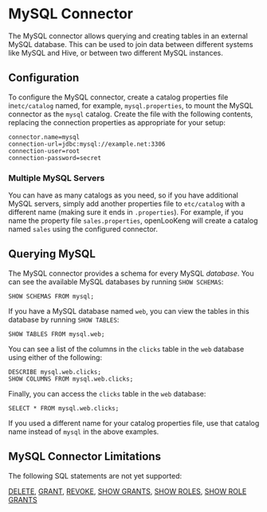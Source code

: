 
MySQL Connector
===============

The MySQL connector allows querying and creating tables in an external MySQL database. This can be used to join data between different systems like MySQL and Hive, or between two different MySQL instances.

Configuration
-------------

To configure the MySQL connector, create a catalog properties file in`etc/catalog` named, for example, `mysql.properties`, to mount the MySQL connector as the `mysql` catalog. Create the file with the following
contents, replacing the connection properties as appropriate for your setup:

``` properties
connector.name=mysql
connection-url=jdbc:mysql://example.net:3306
connection-user=root
connection-password=secret
```

### Multiple MySQL Servers

You can have as many catalogs as you need, so if you have additional MySQL servers, simply add another properties file to `etc/catalog` with a different name (making sure it ends in `.properties`). For example, if
you name the property file `sales.properties`, openLooKeng will create a catalog named `sales` using the configured connector.

Querying MySQL
--------------

The MySQL connector provides a schema for every MySQL *database*. You can see the available MySQL databases by running `SHOW SCHEMAS`:

    SHOW SCHEMAS FROM mysql;

If you have a MySQL database named `web`, you can view the tables in this database by running `SHOW TABLES`:

    SHOW TABLES FROM mysql.web;

You can see a list of the columns in the `clicks` table in the `web` database using either of the following:

    DESCRIBE mysql.web.clicks;
    SHOW COLUMNS FROM mysql.web.clicks;

Finally, you can access the `clicks` table in the `web` database:

    SELECT * FROM mysql.web.clicks;

If you used a different name for your catalog properties file, use that catalog name instead of `mysql` in the above examples.

MySQL Connector Limitations
---------------------------

The following SQL statements are not yet supported:

[DELETE](../sql/delete.html), [GRANT](../sql/grant.html), [REVOKE](../sql/revoke.html), [SHOW GRANTS](../sql/show-grants.html), [SHOW ROLES](../sql/show-roles.html), [SHOW ROLE GRANTS](../sql/show-role-grants.html)
